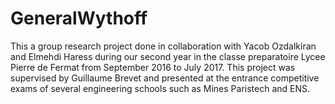 # GeneralWythoff

This a group research project done in collaboration with Yacob Ozdalkiran and Elmehdi Haress during our second year in the classe preparatoire Lycee Pierre de Fermat from September 2016 to July 2017. This project was supervised by Guillaume Brevet and presented at the entrance competitive exams of several engineering schools such as Mines Paristech and ENS. 

